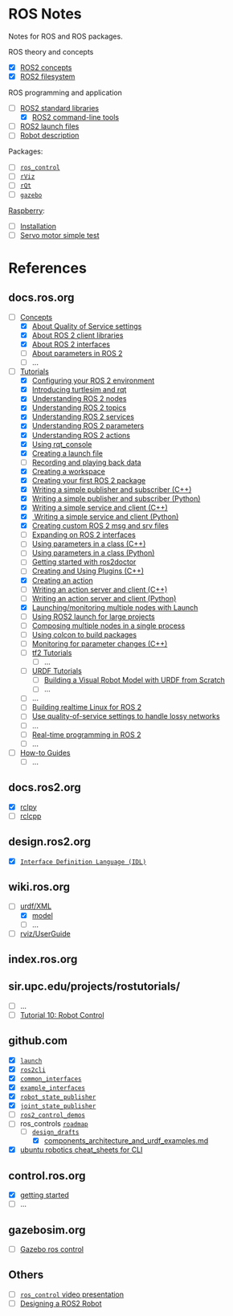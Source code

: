 # ROS Notes
Notes for ROS and ROS packages.

ROS theory and concepts
- [x] [ROS2 concepts](ROS2_concepts.md)
- [x] [ROS2 filesystem](ROS2_filesystem.md)

ROS programming and application
- [ ] [ROS2 standard libraries](Standard_Libraries)
  - [x] [ROS2 command-line tools](Standard_Libraries/ros2cli.md)
- [ ] [ROS2 launch files](launch.md) 
- [ ] [Robot description](Robot_description)

Packages:
- [ ] [`ros_control`](ROS_control)
- [ ] [`rViz`](rViz)
- [ ] [`rQt`](rQt)
- [ ] [`gazebo`](gazebo)

[Raspberry](Raspberry):
- [ ] [Installation](Raspberry/installation.md)
- [ ] [Servo motor simple test](Raspberry/Rpi_servo.md)

# References
## docs.ros.org
- [ ] [Concepts](https://docs.ros.org/en/galactic/Concepts/)
  - [x] [About Quality of Service settings](https://docs.ros.org/en/galactic/Concepts/About-Quality-of-Service-Settings.html)
  - [x] [About ROS 2 client libraries](https://docs.ros.org/en/galactic/Concepts/About-ROS-2-Client-Libraries.html)
  - [x] [About ROS 2 interfaces](https://docs.ros.org/en/galactic/Concepts/About-ROS-Interfaces.html)
  - [ ] [About parameters in ROS 2](https://docs.ros.org/en/galactic/Concepts/About-ROS-2-Parameters.html)
  - [ ] ...
- [ ] [Tutorials](https://docs.ros.org/en/galactic/Tutorials.html)
  - [x] [Configuring your ROS 2 environment](https://docs.ros.org/en/galactic/Tutorials/Configuring-ROS2-Environment.html)
  - [x] [Introducing turtlesim and rqt](https://docs.ros.org/en/galactic/Tutorials/Turtlesim/Introducing-Turtlesim.html)
  - [x] [Understanding ROS 2 nodes](https://docs.ros.org/en/galactic/Tutorials/Understanding-ROS2-Nodes.html)
  - [x] [Understanding ROS 2 topics](https://docs.ros.org/en/galactic/Tutorials/Topics/Understanding-ROS2-Topics.html)
  - [x] [Understanding ROS 2 services](https://docs.ros.org/en/galactic/Tutorials/Services/Understanding-ROS2-Services.html)
  - [x] [Understanding ROS 2 parameters](https://docs.ros.org/en/galactic/Tutorials/Services/Understanding-ROS2-Services.html)
  - [x] [Understanding ROS 2 actions](https://docs.ros.org/en/galactic/Tutorials/Understanding-ROS2-Actions.html)
  - [x] [Using rqt_console](https://docs.ros.org/en/galactic/Tutorials/Rqt-Console/Using-Rqt-Console.html)
  - [x] [Creating a launch file](https://docs.ros.org/en/galactic/Tutorials/Launch-Files/Creating-Launch-Files.html)
  - [ ] [Recording and playing back data](https://docs.ros.org/en/galactic/Tutorials/Ros2bag/Recording-And-Playing-Back-Data.html)
  - [x] [Creating a workspace](https://docs.ros.org/en/galactic/Tutorials/Workspace/Creating-A-Workspace.html)
  - [x] [Creating your first ROS 2 package](https://docs.ros.org/en/galactic/Tutorials/Creating-Your-First-ROS2-Package.html)
  - [x] [Writing a simple publisher and subscriber (C++)](https://docs.ros.org/en/galactic/Tutorials/Writing-A-Simple-Cpp-Publisher-And-Subscriber.html)
  - [x] [Writing a simple publisher and subscriber (Python)](https://docs.ros.org/en/galactic/Tutorials/Writing-A-Simple-Py-Publisher-And-Subscriber.html)
  - [x] [Writing a simple service and client (C++)](https://docs.ros.org/en/galactic/Tutorials/Writing-A-Simple-Cpp-Service-And-Client.html)
  - [x] [ Writing a simple service and client (Python)](https://docs.ros.org/en/galactic/Tutorials/Writing-A-Simple-Py-Service-And-Client.html)
  - [x] [Creating custom ROS 2 msg and srv files](https://docs.ros.org/en/galactic/Tutorials/Custom-ROS2-Interfaces.html)
  - [ ] [Expanding on ROS 2 interfaces](https://docs.ros.org/en/galactic/Tutorials/Single-Package-Define-And-Use-Interface.html)
  - [ ] [Using parameters in a class (C++)](https://docs.ros.org/en/galactic/Tutorials/Using-Parameters-In-A-Class-CPP.html)
  - [ ] [Using parameters in a class (Python)](https://docs.ros.org/en/galactic/Tutorials/Using-Parameters-In-A-Class-Python.html)
  - [ ] [Getting started with ros2doctor](https://docs.ros.org/en/galactic/Tutorials/Getting-Started-With-Ros2doctor.html)
  - [ ] [Creating and Using Plugins (C++)](https://docs.ros.org/en/galactic/Tutorials/Pluginlib.html)
  - [x] [Creating an action](https://docs.ros.org/en/galactic/Tutorials/Actions/Creating-an-Action.html)
  - [ ] [Writing an action server and client (C++)](https://docs.ros.org/en/galactic/Tutorials/Actions/Writing-a-Cpp-Action-Server-Client.html)
  - [ ] [Writing an action server and client (Python)](https://docs.ros.org/en/galactic/Tutorials/Actions/Writing-a-Py-Action-Server-Client.html)
  - [x] [Launching/monitoring multiple nodes with Launch](https://docs.ros.org/en/galactic/Tutorials/Launch-system.html)
  - [ ] [Using ROS2 launch for large projects](https://docs.ros.org/en/galactic/Tutorials/Launch-Files/Using-ROS2-Launch-For-Large-Projects.html)
  - [ ] [Composing multiple nodes in a single process](https://docs.ros.org/en/galactic/Tutorials/Composition.html)
  - [ ] [Using colcon to build packages](https://docs.ros.org/en/galactic/Tutorials/Colcon-Tutorial.html)
  - [ ] [Monitoring for parameter changes (C++)](https://docs.ros.org/en/galactic/Tutorials/Monitoring-For-Parameter-Changes-CPP.html)
  - [ ] [tf2 Tutorials](https://docs.ros.org/en/galactic/Tutorials/Tf2/Tf2-Main.html)
    - [ ] ...
  - [ ] [URDF Tutorials](https://docs.ros.org/en/galactic/Tutorials/URDF/URDF-Main.html)
    - [ ] [Building a Visual Robot Model with URDF from Scratch](https://docs.ros.org/en/galactic/Tutorials/URDF/Building-a-Visual-Robot-Model-with-URDF-from-Scratch.html)
    - [ ] ...
  - [ ] ...
  - [ ] [Building realtime Linux for ROS 2](https://docs.ros.org/en/galactic/Tutorials/Building-Realtime-rt_preempt-kernel-for-ROS-2.html)
  - [ ] [Use quality-of-service settings to handle lossy networks](https://docs.ros.org/en/galactic/Tutorials/Quality-of-Service.html)
  - [ ] ...
  - [ ] [Real-time programming in ROS 2](https://docs.ros.org/en/galactic/Tutorials/Real-Time-Programming.html)
  - [ ] ...
- [ ] [How-to Guides](https://docs.ros.org/en/galactic/How-To-Guides.html)
  - [ ] ...

## docs.ros2.org
- [x] [rclpy](https://docs.ros2.org/latest/api/rclpy/index.html)
- [ ] [rclcpp](https://docs.ros2.org/latest/api/rclcpp/)

## design.ros2.org
- [x] [`Interface Definition Language (IDL)`](https://design.ros2.org/articles/idl_interface_definition.html)

## wiki.ros.org
- [ ] [urdf/XML](http://wiki.ros.org/urdf/XML)
  - [x] [model](http://wiki.ros.org/urdf/XML/model)
  - [ ] ...
- [ ] [rviz/UserGuide](http://wiki.ros.org/rviz/UserGuide)

## index.ros.org

## sir.upc.edu/projects/rostutorials/
- [ ] ...
- [ ] [Tutorial 10: Robot Control](https://sir.upc.edu/projects/rostutorials/10-gazebo_control_tutorial/index.html)

## github.com
- [x] [`launch`](https://github.com/ros2/launch/blob/master/launch/doc/source/architecture.rst)
- [x] [`ros2cli`](https://github.com/ros2/ros2cli)
- [x] [`common_interfaces`](https://github.com/ros2/common_interfaces)
- [x] [`example_interfaces`](https://github.com/ros2/example_interfaces)
- [x] [`robot_state_publisher`](https://github.com/ros/robot_state_publisher/tree/ros2)
- [x] [`joint_state_publisher`](https://github.com/ros/joint_state_publisher/tree/ros2)
- [ ] [`ros2_control_demos`](https://github.com/ros-controls/ros2_control_demos)
- [ ] ros_controls [`roadmap`](https://github.com/ros-controls/roadmap)
  - [ ] [`design_drafts`](https://github.com/ros-controls/roadmap/tree/master/design_drafts)
    - [x] [components_architecture_and_urdf_examples.md](https://github.com/ros-controls/roadmap/blob/master/design_drafts/components_architecture_and_urdf_examples.md)
- [x] [ubuntu robotics cheat_sheets for CLI](https://github.com/ubuntu-robotics/ros2_cheats_sheet/blob/master/cli/cli_cheats_sheet.pdf)

## control.ros.org
- [x] [getting started](https://control.ros.org/getting_started.html)
- [ ] ...

## gazebosim.org
- [ ] [Gazebo ros control](http://gazebosim.org/tutorials/?tut=ros_control)

## Others
- [ ] [`ros_control` video presentation](https://vimeo.com/107507546)
- [ ] [Designing a ROS2 Robot](https://jeffzzq.medium.com/designing-a-ros2-robot-7c31a62c535a)